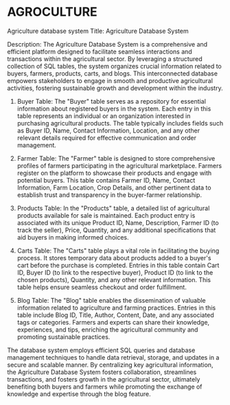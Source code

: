 # AGROCULTURE
Agriculture database system 
Title: Agriculture Database System

Description:
The Agriculture Database System is a comprehensive and efficient platform designed to facilitate seamless interactions and transactions within the agricultural sector. By leveraging a structured collection of SQL tables, the system organizes crucial information related to buyers, farmers, products, carts, and blogs. This interconnected database empowers stakeholders to engage in smooth and productive agricultural activities, fostering sustainable growth and development within the industry.

1. Buyer Table:
The "Buyer" table serves as a repository for essential information about registered buyers in the system. Each entry in this table represents an individual or an organization interested in purchasing agricultural products. The table typically includes fields such as Buyer ID, Name, Contact Information, Location, and any other relevant details required for effective communication and order management.

2. Farmer Table:
The "Farmer" table is designed to store comprehensive profiles of farmers participating in the agricultural marketplace. Farmers register on the platform to showcase their products and engage with potential buyers. This table contains Farmer ID, Name, Contact Information, Farm Location, Crop Details, and other pertinent data to establish trust and transparency in the buyer-farmer relationship.

3. Products Table:
In the "Products" table, a detailed list of agricultural products available for sale is maintained. Each product entry is associated with its unique Product ID, Name, Description, Farmer ID (to track the seller), Price, Quantity, and any additional specifications that aid buyers in making informed choices.

4. Carts Table:
The "Carts" table plays a vital role in facilitating the buying process. It stores temporary data about products added to a buyer's cart before the purchase is completed. Entries in this table contain Cart ID, Buyer ID (to link to the respective buyer), Product ID (to link to the chosen products), Quantity, and any other relevant information. This table helps ensure seamless checkout and order fulfillment.

5. Blog Table:
The "Blog" table enables the dissemination of valuable information related to agriculture and farming practices. Entries in this table include Blog ID, Title, Author, Content, Date, and any associated tags or categories. Farmers and experts can share their knowledge, experiences, and tips, enriching the agricultural community and promoting sustainable practices.

The database system employs efficient SQL queries and database management techniques to handle data retrieval, storage, and updates in a secure and scalable manner. By centralizing key agricultural information, the Agriculture Database System fosters collaboration, streamlines transactions, and fosters growth in the agricultural sector, ultimately benefiting both buyers and farmers while promoting the exchange of knowledge and expertise through the blog feature.
